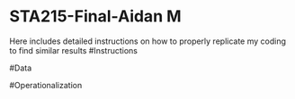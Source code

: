 # STA215-Final-Aidan M
Here includes detailed instructions on how to properly replicate my coding to find similar results
#Instructions

#Data

#Operationalization
